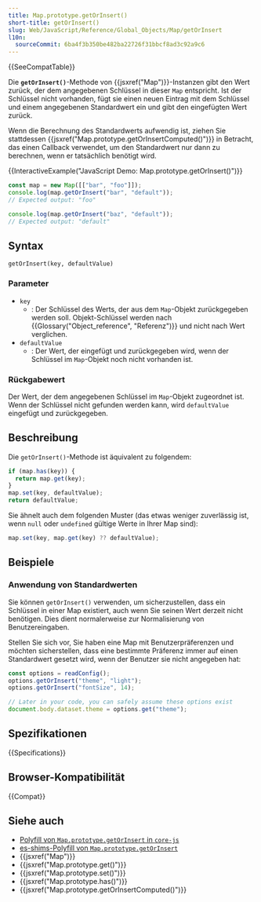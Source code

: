 ```yaml
---
title: Map.prototype.getOrInsert()
short-title: getOrInsert()
slug: Web/JavaScript/Reference/Global_Objects/Map/getOrInsert
l10n:
  sourceCommit: 6ba4f3b350be482ba22726f31bbcf8ad3c92a9c6
---
```


{{SeeCompatTable}}

Die **`getOrInsert()`**-Methode von {{jsxref("Map")}}-Instanzen gibt den Wert zurück, der dem angegebenen Schlüssel in dieser `Map` entspricht. Ist der Schlüssel nicht vorhanden, fügt sie einen neuen Eintrag mit dem Schlüssel und einem angegebenen Standardwert ein und gibt den eingefügten Wert zurück.

Wenn die Berechnung des Standardwerts aufwendig ist, ziehen Sie stattdessen {{jsxref("Map.prototype.getOrInsertComputed()")}} in Betracht, das einen Callback verwendet, um den Standardwert nur dann zu berechnen, wenn er tatsächlich benötigt wird.

{{InteractiveExample("JavaScript Demo: Map.prototype.getOrInsert()")}}

```js interactive-example
const map = new Map([["bar", "foo"]]);
console.log(map.getOrInsert("bar", "default"));
// Expected output: "foo"

console.log(map.getOrInsert("baz", "default"));
// Expected output: "default"
```

## Syntax

```js-nolint
getOrInsert(key, defaultValue)
```

### Parameter

- `key`
  - : Der Schlüssel des Werts, der aus dem `Map`-Objekt zurückgegeben werden soll. Objekt-Schlüssel werden nach {{Glossary("Object_reference", "Referenz")}} und nicht nach Wert verglichen.
- `defaultValue`
  - : Der Wert, der eingefügt und zurückgegeben wird, wenn der Schlüssel im `Map`-Objekt noch nicht vorhanden ist.

### Rückgabewert

Der Wert, der dem angegebenen Schlüssel im `Map`-Objekt zugeordnet ist. Wenn der Schlüssel nicht gefunden werden kann, wird `defaultValue` eingefügt und zurückgegeben.

## Beschreibung

Die `getOrInsert()`-Methode ist äquivalent zu folgendem:

```js
if (map.has(key)) {
  return map.get(key);
}
map.set(key, defaultValue);
return defaultValue;
```

Sie ähnelt auch dem folgenden Muster (das etwas weniger zuverlässig ist, wenn `null` oder `undefined` gültige Werte in Ihrer Map sind):

```js
map.set(key, map.get(key) ?? defaultValue);
```

## Beispiele

### Anwendung von Standardwerten

Sie können `getOrInsert()` verwenden, um sicherzustellen, dass ein Schlüssel in einer Map existiert, auch wenn Sie seinen Wert derzeit nicht benötigen. Dies dient normalerweise zur Normalisierung von Benutzereingaben.

Stellen Sie sich vor, Sie haben eine Map mit Benutzerpräferenzen und möchten sicherstellen, dass eine bestimmte Präferenz immer auf einen Standardwert gesetzt wird, wenn der Benutzer sie nicht angegeben hat:

```js
const options = readConfig();
options.getOrInsert("theme", "light");
options.getOrInsert("fontSize", 14);

// Later in your code, you can safely assume these options exist
document.body.dataset.theme = options.get("theme");
```

## Spezifikationen

{{Specifications}}

## Browser-Kompatibilität

{{Compat}}

## Siehe auch

- [Polyfill von `Map.prototype.getOrInsert` in `core-js`](https://github.com/zloirock/core-js#map-upsert)
- [es-shims-Polyfill von `Map.prototype.getOrInsert`](https://www.npmjs.com/package/map.prototype.getorinsert)
- {{jsxref("Map")}}
- {{jsxref("Map.prototype.get()")}}
- {{jsxref("Map.prototype.set()")}}
- {{jsxref("Map.prototype.has()")}}
- {{jsxref("Map.prototype.getOrInsertComputed()")}}
